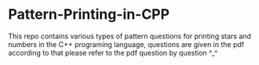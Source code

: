 # Pattern-Printing-in-CPP
This repo contains various types of pattern questions for printing stars and numbers in the C++ programing language, questions are given in the pdf according to that please refer to the pdf question by question ^_^
